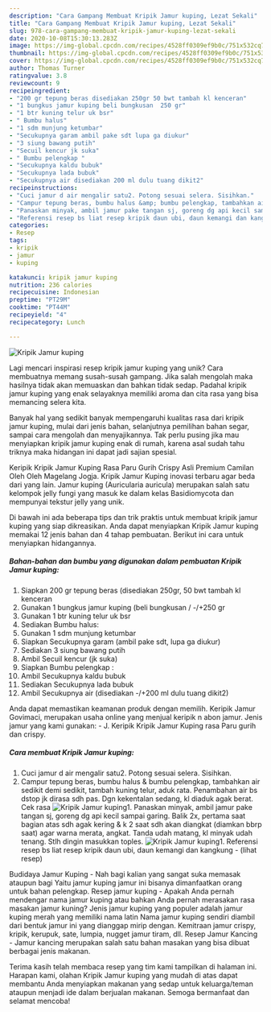 ```yaml
---
description: "Cara Gampang Membuat Kripik Jamur kuping, Lezat Sekali"
title: "Cara Gampang Membuat Kripik Jamur kuping, Lezat Sekali"
slug: 978-cara-gampang-membuat-kripik-jamur-kuping-lezat-sekali
date: 2020-10-08T15:30:13.283Z
image: https://img-global.cpcdn.com/recipes/4528ff0309ef9b0c/751x532cq70/kripik-jamur-kuping-foto-resep-utama.jpg
thumbnail: https://img-global.cpcdn.com/recipes/4528ff0309ef9b0c/751x532cq70/kripik-jamur-kuping-foto-resep-utama.jpg
cover: https://img-global.cpcdn.com/recipes/4528ff0309ef9b0c/751x532cq70/kripik-jamur-kuping-foto-resep-utama.jpg
author: Thomas Turner
ratingvalue: 3.8
reviewcount: 9
recipeingredient:
- "200 gr tepung beras disediakan 250gr 50 bwt tambah kl kenceran"
- "1 bungkus jamur kuping beli bungkusan  250 gr"
- "1 btr kuning telur uk bsr"
- " Bumbu halus"
- "1 sdm munjung ketumbar"
- "Secukupnya garam ambil pake sdt lupa ga diukur"
- "3 siung bawang putih"
- "Secuil kencur jk suka"
- " Bumbu pelengkap "
- "Secukupnya kaldu bubuk"
- "Secukupnya lada bubuk"
- "Secukupnya air disediakan 200 ml dulu tuang dikit2"
recipeinstructions:
- "Cuci jamur d air mengalir satu2. Potong sesuai selera. Sisihkan."
- "Campur tepung beras, bumbu halus &amp; bumbu pelengkap, tambahkan air sedikit demi sedikit, tambah kuning telur, aduk rata. Penambahan air bs dstop jk dirasa sdh pas. Dgn kekentalan sedang, kl diaduk agak berat. Cek rasa"
- "Panaskan minyak, ambil jamur pake tangan sj, goreng dg api kecil sampai garing. Balik 2x, pertama saat bagian atas sdh agak kering &amp; k 2 saat sdh akan diangkat (diamkan bbrp saat) agar warna merata, angkat. Tanda udah matang, kl minyak udah tenang. Stlh dingin masukkan toples."
- "Referensi resep bs liat resep kripik daun ubi, daun kemangi dan kangkung           (lihat resep)"
categories:
- Resep
tags:
- kripik
- jamur
- kuping

katakunci: kripik jamur kuping 
nutrition: 236 calories
recipecuisine: Indonesian
preptime: "PT29M"
cooktime: "PT44M"
recipeyield: "4"
recipecategory: Lunch

---
```



![Kripik Jamur kuping](https://img-global.cpcdn.com/recipes/4528ff0309ef9b0c/751x532cq70/kripik-jamur-kuping-foto-resep-utama.jpg)

Lagi mencari inspirasi resep kripik jamur kuping yang unik? Cara membuatnya memang susah-susah gampang. Jika salah mengolah maka hasilnya tidak akan memuaskan dan bahkan tidak sedap. Padahal kripik jamur kuping yang enak selayaknya memiliki aroma dan cita rasa yang bisa memancing selera kita.

Banyak hal yang sedikit banyak mempengaruhi kualitas rasa dari kripik jamur kuping, mulai dari jenis bahan, selanjutnya pemilihan bahan segar, sampai cara mengolah dan menyajikannya. Tak perlu pusing jika mau menyiapkan kripik jamur kuping enak di rumah, karena asal sudah tahu triknya maka hidangan ini dapat jadi sajian spesial.

Keripik Kripik Jamur Kuping Rasa Paru Gurih Crispy Asli Premium Camilan Oleh Oleh Magelang Jogja. Kripik Jamur Kuping inovasi terbaru agar beda dari yang lain. Jamur kuping (Auricularia auricula) merupakan salah satu kelompok jelly fungi yang masuk ke dalam kelas Basidiomycota dan mempunyai tekstur jelly yang unik.


Di bawah ini ada beberapa tips dan trik praktis untuk membuat kripik jamur kuping yang siap dikreasikan. Anda dapat menyiapkan Kripik Jamur kuping memakai 12 jenis bahan dan 4 tahap pembuatan. Berikut ini cara untuk menyiapkan hidangannya.

<!--inarticleads1-->

##### Bahan-bahan dan bumbu yang digunakan dalam pembuatan Kripik Jamur kuping:

1. Siapkan 200 gr tepung beras (disediakan 250gr, 50 bwt tambah kl kenceran
1. Gunakan 1 bungkus jamur kuping (beli bungkusan / -/+250 gr
1. Gunakan 1 btr kuning telur uk bsr
1. Sediakan  Bumbu halus:
1. Gunakan 1 sdm munjung ketumbar
1. Siapkan Secukupnya garam (ambil pake sdt, lupa ga diukur)
1. Sediakan 3 siung bawang putih
1. Ambil Secuil kencur (jk suka)
1. Siapkan  Bumbu pelengkap :
1. Ambil Secukupnya kaldu bubuk
1. Sediakan Secukupnya lada bubuk
1. Ambil Secukupnya air (disediakan -/+200 ml dulu tuang dikit2)


Anda dapat memastikan keamanan produk dengan memilih. Keripik Jamur Govimaci, merupakan usaha online yang menjual keripik n abon jamur. Jenis jamur yang kami gunakan: - J. Keripik Kripik Jamur Kuping rasa Paru gurih dan crispy. 

<!--inarticleads2-->

##### Cara membuat Kripik Jamur kuping:

1. Cuci jamur d air mengalir satu2. Potong sesuai selera. Sisihkan.
1. Campur tepung beras, bumbu halus &amp; bumbu pelengkap, tambahkan air sedikit demi sedikit, tambah kuning telur, aduk rata. Penambahan air bs dstop jk dirasa sdh pas. Dgn kekentalan sedang, kl diaduk agak berat. Cek rasa
<img src="//assets-global.cpcdn.com/assets/icons/button_play-2c75c40dde080a61004c1f40b05d8f140eaff45d7e9e6481dc71c63d2e7c4909.png" alt="Kripik Jamur kuping">1. Panaskan minyak, ambil jamur pake tangan sj, goreng dg api kecil sampai garing. Balik 2x, pertama saat bagian atas sdh agak kering &amp; k 2 saat sdh akan diangkat (diamkan bbrp saat) agar warna merata, angkat. Tanda udah matang, kl minyak udah tenang. Stlh dingin masukkan toples.
<img src="//assets-global.cpcdn.com/assets/icons/button_play-2c75c40dde080a61004c1f40b05d8f140eaff45d7e9e6481dc71c63d2e7c4909.png" alt="Kripik Jamur kuping">1. Referensi resep bs liat resep kripik daun ubi, daun kemangi dan kangkung -           (lihat resep)


Budidaya Jamur Kuping - Nah bagi kalian yang sangat suka memasak ataupun bagi Yaitu jamur kuping jamur ini bisanya dimanfaatkan orang untuk bahan pelengkap. Resep jamur kuping - Apakah Anda pernah mendengar nama jamur kuping atau bahkan Anda pernah merasakan rasa masakan jamur kuning? Jenis jamur kuping yang populer adalah jamur kuping merah yang memiliki nama latin Nama jamur kuping sendiri diambil dari bentuk jamur ini yang dianggap mirip dengan. Kemitraan jamur crispy, kripik, kerupuk, sate, lumpia, nugget jamur tiram, dll. Resep Jamur Kancing - Jamur kancing merupakan salah satu bahan masakan yang bisa dibuat berbagai jenis makanan. 

Terima kasih telah membaca resep yang tim kami tampilkan di halaman ini. Harapan kami, olahan Kripik Jamur kuping yang mudah di atas dapat membantu Anda menyiapkan makanan yang sedap untuk keluarga/teman ataupun menjadi ide dalam berjualan makanan. Semoga bermanfaat dan selamat mencoba!
